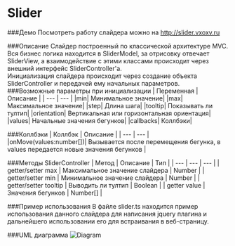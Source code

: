 # Slider
###Демо
Посмотреть работу слайдера можно на http://slider.vxoxv.ru

###Описание
Cлайдер построенный по классической архитектуре MVC.<br>
Вся бизнес логика находится в SliderModel, за отрисовку отвечает SliderView, 
а взаимодействие с этими классами происходит через внешний интерфейс SliderController'а.<br>
Инициализация слайдера происходит через создание объекта SliderController и передачей ему 
начальных параметров.
###Возможные параметры при инициализации
| Переменная | Описание |
| --- | --- |
|min| Минимальное значение|
|max| Максимальное значение|
|step| Длина шага|
|tooltip| Показывать ли тултип|
|orientation| Вертикальная или горизонтальная ориентация|
|values| Начальные значения бегунков|
|callbacks| Коллбэки|

###Коллбэки
| Коллбэк | Описание |
| --- | --- |
|onMove(values:number[])| Вызывается после перемещения бегунка, в values передается новые значения бегунков |


###Методы SliderController
| Метод | Описание | Тип |
| --- | --- | --- |
| getter/setter max | Максимальное значение слайдера | Number |
| getter/setter min | Mинимальное значение слайдера | Number |
| getter/setter tooltip | Выводить ли тултип  | Boolean |
| getter value | Значения бегунков | Number[] |

###Пример использования
В файле slider.ts находится пример использования данного слайдера для написания jquery плагина и 
дальнейшего использовании его для встраивания в веб-страницу. 

###UML диаграмма
![Diagram](http://slider.vxoxv.ru/slider-diagram.png)